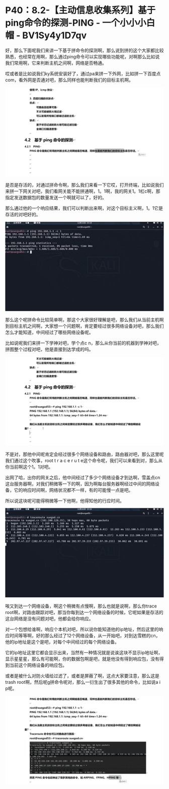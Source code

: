 # P40：8.2-【主动信息收集系列】基于ping命令的探测-PING - 一个小小小白帽 - BV1Sy4y1D7qv

好，那么下面呢我们来讲一下基于拼命令的探测啊，那么说到拼的这个大家都比较熟悉，也经常在用啊，那么通过ping命令可以实现哪些功能呢，对啊那么比如说我们常用啊，它来判断主机之间啊，网络是否畅通。

哎或者是比如说我们ky系统安装好了，通过pa来拼一下外网，比如拼一下百度点com，看外网是否通对吧，那么同样也能判断我们的目标主机啊。



![](img/c1f137dea9d002d94ac76d874cbed5d5_1.png)

是否是存活的，对通过拼命令啊，那么我们来看一下它哎，打开终端，比如说我们来拼一下网关对吧，我们看网关能不能拼通啊，1。1啊，我的网关1。1杠c啊，那指定发送数据包的数量发送一个啊就可以了，好的。

那么通过他的一个响应结果，我们可以判断出来啊，对这个目标主义啊，1。1它是存活的对吧好的。

![](img/c1f137dea9d002d94ac76d874cbed5d5_3.png)

那么这个呢拼命令比较简单啊，那这个大家很好理解是吧，那么我们从当前主机啊到目标主机之间啊，大家想一个问题啊，肯定要经过很多网络设备对吧，那么我们怎么才能知道，中间经过了哪些网络设备呢。

比如说呢我们来拼一下学神对吧，学个点c n，那么从你当前的机器到学神对吧，拼图整个过程对吧，他是直接到达学成的吗。



![](img/c1f137dea9d002d94ac76d874cbed5d5_5.png)

不是对，那他中间呢肯定会经过很多个网络设备和路由，路由器对吧，那么这里呢我们通过这个吹事，root t r a c e r u t e这个命令呢，我们可以来看到对，那么从你当前啊这个1。1对吧。

出网了哈，出你的网关之后，他中间经过了多少个网络设备才到达啊，雪盖点cn这台服务器啊，对我们稍微等一下的啊，因为啊每台服务器啊经过中间的网络设备，它的响应时间啊，网络状况都不一样，有的可能慢一点是吧。

所以说这块呢可能得稍微等一下他啊，他得知他的行应时间。

![](img/c1f137dea9d002d94ac76d874cbed5d5_7.png)

唉又到达一个网络设备，啊这个稍微有点慢啊，那么也就是说啊，那么你trace root啊，对路由跟踪对吧，那当你每到达一个网络设备的时候，它呢如果是存活的这台网络是没有问题对吧，他都会给你响应。

对一个包想给谁啊，响应个本机对吧，所以说你能知道他的ip地址，然后这里的响应时间等等啊，好的那么经过了12个网络设备，从一开始吧，对到达雪糕的cn，他的ip地址是这个是吧，对每个中间经过的每个网络设备。

它的ip地址这里它都会显示出来，当然有一种情况就是说诶这块不显示ip地址啊，显示星星星，那么有可能啊，你的数据包啊是吧，就是他没有得到响应包，没有得到当前这个网络设备的响应包。

或者是被什么对防火墙给过滤了，或者是屏蔽了啊，这点大家要注意，那么这是trash root啊，然后呢g拼命令呢对，那么一衍生出了很多其他的命令，比如说a i p呢。



![](img/c1f137dea9d002d94ac76d874cbed5d5_9.png)